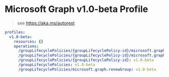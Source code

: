 # Microsoft Graph v1.0-beta Profile

> see https://aka.ms/autorest

``` yaml
profiles:
  v1.0-beta:
    resources: {}
    operations:
      /groupLifecyclePolicies/{groupLifecyclePolicy-id}/microsoft.graph.addGroup: v1.0-beta
      /groupLifecyclePolicies/{groupLifecyclePolicy-id}/microsoft.graph.removeGroup: v1.0-beta
      /groupLifecyclePolicies/{groupLifecyclePolicy-id}: v1.0-beta
      /groupLifecyclePolicies: v1.0-beta
      /groupLifecyclePolicies/microsoft.graph.renewGroup: v1.0-beta

```
